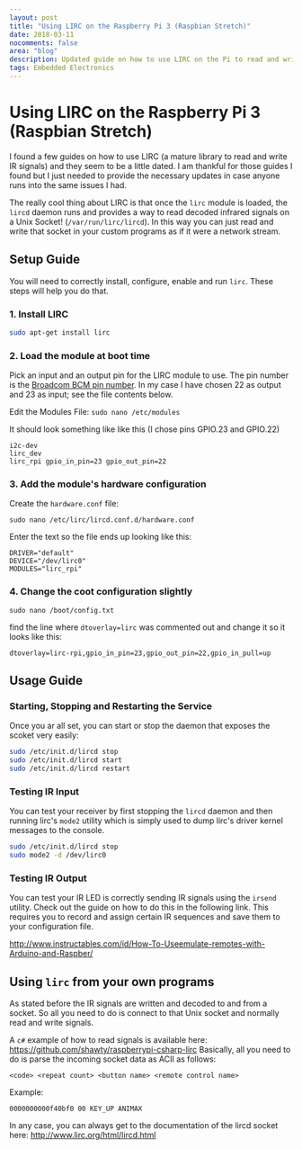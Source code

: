 ```yaml
---
layout: post
title: "Using LIRC on the Raspberry Pi 3 (Raspbian Stretch)"
date: 2018-03-11
nocomments: false
area: "blog"
description: Updated guide on how to use LIRC on the Pi to read and write IR signals
tags: Embedded Electronics
---
```


# Using LIRC on the Raspberry Pi 3 (Raspbian Stretch)

I found a few guides on how to use LIRC (a mature library to read and write IR signals) and they seem to be a little dated. I am thankful for those guides I found but I just needed to provide the necessary updates in case anyone runs into the same issues I had.

The really cool thing about LIRC is that once the `lirc` module is loaded, the `lircd` daemon runs and provides a way to read decoded infrared signals on a Unix Socket! (`/var/run/lirc/lircd`). In this way you can just read and write that socket in your custom programs as if it were a network stream.

## Setup Guide

You will need to correctly install, configure, enable and run `lirc`. These steps will help you do that.

### 1. Install LIRC
```bash
sudo apt-get install lirc
```

### 2. Load the module at boot time

Pick an input and an output pin for the LIRC module to use. The pin number is the [Broadcom BCM pin number](https://github.com/unosquare/raspberryio#using-the-gpio-pins).
In my case I have chosen 22 as output and 23 as input; see the file contents below.

Edit the Modules File:
```sudo nano /etc/modules```

It should look something like like this (I chose pins GPIO.23 and GPIO.22)
```
i2c-dev
lirc_dev
lirc_rpi gpio_in_pin=23 gpio_out_pin=22
```

### 3. Add the module's hardware configuration
Create the ```hardware.conf``` file:

```
sudo nano /etc/lirc/lircd.conf.d/hardware.conf
```

Enter the text so the file ends up looking like this:

```
DRIVER="default"
DEVICE="/dev/lirc0"
MODULES="lirc_rpi"
```

### 4. Change the coot configuration slightly
```
sudo nano /boot/config.txt
```

find the line where `dtoverlay=lirc` was commented out and change it so it looks like this:
```
dtoverlay=lirc-rpi,gpio_in_pin=23,gpio_out_pin=22,gpio_in_pull=up
```

## Usage Guide

### Starting, Stopping and Restarting the Service

Once you ar all set, you can start or stop the daemon that exposes the scoket very easily:

```bash
sudo /etc/init.d/lircd stop
sudo /etc/init.d/lircd start
sudo /etc/init.d/lircd restart
```

### Testing IR Input

You can test your receiver by first stopping the `lircd` daemon and then running lirc's `mode2` utility which is simply used to dump lirc's driver kernel messages to the console.

```bash
sudo /etc/init.d/lircd stop
sudo mode2 -d /dev/lirc0
```

### Testing IR Output

You can test your IR LED is correctly sending IR signals using the ```irsend``` utility. Check out the guide on how to do this in the following link. This requires you to record and assign certain IR sequences and save them to your configuration file.

http://www.instructables.com/id/How-To-Useemulate-remotes-with-Arduino-and-Raspber/

## Using `lirc` from your own programs

As stated before the IR signals are written and decoded to and from a socket. So all you need to do is connect to that Unix socket and normally read and write signals.

A `c#` example of how to read signals is available here:
https://github.com/shawty/raspberrypi-csharp-lirc
Basically, all you need to do is parse the incoming socket data as ACII as follows:
```
<code> <repeat count> <button name> <remote control name>
```

Example:
```
0000000000f40bf0 00 KEY_UP ANIMAX
```

In any case, you can always get to the documentation of the lircd socket here:
http://www.lirc.org/html/lircd.html

